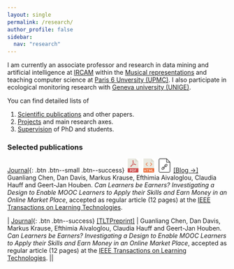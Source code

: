 ```yaml
---
layout: single
permalink: /research/
author_profile: false
sidebar:
  nav: "research"
---
```



I am currently an associate professor and research in data mining and artificial intelligence at [IRCAM](http://www.ircam.fr) within the [Musical representations](http://repmus.ircam.fr/) and teaching computer science at [Paris 6 Unversity (UPMC)](http://www.upmc.fr). I also participate in ecological monitoring research with [Geneva university (UNIGE)](http://genev.unige.ch/research/people/Philippe-Esling).

You can find detailed lists of  

1. [Scientific publications](/publications/) and other papers.
2. [Projects](/projects/) and main research axes.
3. [Supervision](/supervision/) of PhD and students.


### Selected publications  

[Journal](#link){: .btn .btn--small .btn--success} [![](../images/pdf.png)]() [![](../images/html.png)]() [![](../images/file.png)]()  [[Blog ->]](/blog/)  
Guanliang Chen, Dan Davis, Markus Krause, Efthimia Aivaloglou, Claudia Hauff and Geert-Jan Houben. *Can Learners be Earners? Investigating a Design to Enable MOOC Learners to Apply their Skills and Earn Money in an Online Market Place*, accepted as regular article (12 pages) at the [IEEE Transactions on Learning Technologies](https://www.computer.org/web/tlt/).  

|     [Journal](#link){: .btn .btn--success} [[TLTPreprint]](/yop) |     Guanliang Chen, Dan Davis, Markus Krause, Efthimia Aivaloglou, Claudia Hauff and Geert-Jan Houben. *Can Learners be Earners? Investigating a Design to Enable MOOC Learners to Apply their Skills and Earn Money in an Online Market Place*, accepted as regular article (12 pages) at the [IEEE Transactions on Learning Technologies](https://www.computer.org/web/tlt/).       ||
